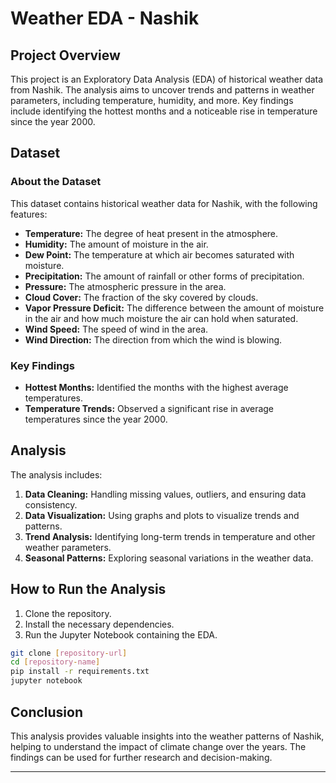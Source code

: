 


# Weather EDA - Nashik

## Project Overview

This project is an Exploratory Data Analysis (EDA) of historical weather data from Nashik. The analysis aims to uncover trends and patterns in weather parameters, including temperature, humidity, and more. Key findings include identifying the hottest months and a noticeable rise in temperature since the year 2000.

## Dataset

### About the Dataset

This dataset contains historical weather data for Nashik, with the following features:

- **Temperature:** The degree of heat present in the atmosphere.
- **Humidity:** The amount of moisture in the air.
- **Dew Point:** The temperature at which air becomes saturated with moisture.
- **Precipitation:** The amount of rainfall or other forms of precipitation.
- **Pressure:** The atmospheric pressure in the area.
- **Cloud Cover:** The fraction of the sky covered by clouds.
- **Vapor Pressure Deficit:** The difference between the amount of moisture in the air and how much moisture the air can hold when saturated.
- **Wind Speed:** The speed of wind in the area.
- **Wind Direction:** The direction from which the wind is blowing.

### Key Findings

- **Hottest Months:** Identified the months with the highest average temperatures.
- **Temperature Trends:** Observed a significant rise in average temperatures since the year 2000.

## Analysis

The analysis includes:

1. **Data Cleaning:** Handling missing values, outliers, and ensuring data consistency.
2. **Data Visualization:** Using graphs and plots to visualize trends and patterns.
3. **Trend Analysis:** Identifying long-term trends in temperature and other weather parameters.
4. **Seasonal Patterns:** Exploring seasonal variations in the weather data.

## How to Run the Analysis

1. Clone the repository.
2. Install the necessary dependencies.
3. Run the Jupyter Notebook containing the EDA.

```bash
git clone [repository-url]
cd [repository-name]
pip install -r requirements.txt
jupyter notebook
```

## Conclusion

This analysis provides valuable insights into the weather patterns of Nashik, helping to understand the impact of climate change over the years. The findings can be used for further research and decision-making.

---
